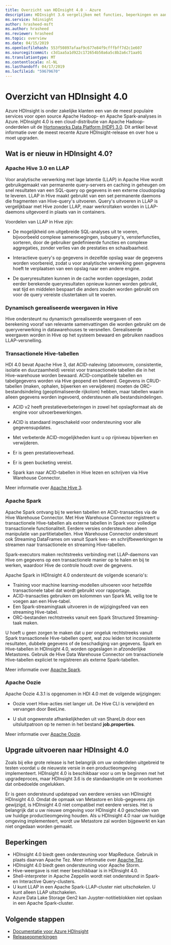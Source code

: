 ```yaml
---
title: Overzicht van HDInsight 4.0 - Azure
description: HDInsight 3.6 vergelijken met functies, beperkingen en aanbevelingen voor upgrades van HDInsight 4.0.
ms.service: hdinsight
author: hrasheed-msft
ms.author: hrasheed
ms.reviewer: hrasheed
ms.topic: overview
ms.date: 04/15/2019
ms.openlocfilehash: 553f50897afaaf9c677e84f9cfffbff7d2c1e607
ms.sourcegitcommit: c3d1aa5a1d922c172654b50a6a5c8b2a6c71aa91
ms.translationtype: MT
ms.contentlocale: nl-NL
ms.lasthandoff: 04/17/2019
ms.locfileid: "59679670"
---
```

# <a name="hdinsight-40-overview"></a>Overzicht van HDInsight 4.0

Azure HDInsight is onder zakelijke klanten een van de meest populaire services voor open source Apache Hadoop- en Apache Spark-analyses in Azure. HDInsight 4.0 is een cloud-distributie van Apache Hadoop-onderdelen uit de [Hortonworks Data Platform (HDP) 3.0](https://docs.hortonworks.com/HDPDocuments/HDP3/HDP-3.0.0/release-notes/content/relnotes.html). Dit artikel bevat informatie over de meest recente Azure HDInsight-release en over hoe u moet upgraden.

## <a name="whats-new-in-hdinsight-40"></a>Wat is er nieuw in HDInsight 4.0?

### <a name="apache-hive-30-and-llap"></a>Apache Hive 3.0 en LLAP

Voor analytische verwerking met lage latentie (LLAP) in Apache Hive wordt gebruikgemaakt van permanente query-servers en caching in geheugen om snel resultaten van een SQL-query op gegevens in een externe cloudopslag te leveren. LLAP in Hive maakt gebruikt van een set permanente daemons die fragmenten van Hive-query's uitvoeren. Query's uitvoeren in LLAP is vergelijkbaar met Hive zonder LLAP, maar werkroltaken worden in LLAP-daemons uitgevoerd in plaats van in containers.

Voordelen van LLAP in Hive zijn:

* De mogelijkheid om uitgebreide SQL-analyses uit te voeren, bijvoorbeeld complexe samenvoegingen, subquery's, vensterfuncties, sorteren, door de gebruiker gedefinieerde functies en complexe aggregaties, zonder verlies van de prestaties en schaalbaarheid.

* Interactieve query's op gegevens in dezelfde opslag waar de gegevens worden voorbereid, zodat u voor analytische verwerking geen gegevens hoeft te verplaatsen van een opslag naar een andere engine.

* De queryresultaten kunnen in de cache worden opgeslagen, zodat eerder berekende queryresultaten opnieuw kunnen worden gebruikt, wat tijd en middelen bespaart die anders zouden worden gebruikt om voor de query vereiste clustertaken uit te voeren.

### <a name="hive-dynamic-materialized-views"></a>Dynamisch gerealiseerde weergaven in Hive

Hive ondersteunt nu dynamisch gerealiseerde weergaven of een berekening vooraf van relevante samenvattingen die worden gebruikt om de queryverwerking in datawarehouses te versnellen. Gerealiseerde weergaven worden in Hive op het systeem bewaard en gebruiken naadloos LLAP-versnelling.

### <a name="hive-transactional-tables"></a>Transactionele Hive-tabellen

HDI 4.0 bevat Apache Hive 3, dat ACID-naleving (atoomvorm, consistentie, isolatie en duurzaamheid) vereist voor transactionele tabellen die in het Hive-warehouse worden bewaard. ACID-compatibele tabellen en tabelgegevens worden via Hive geopend en beheerd. Gegevens in CRUD-tabellen (maken, ophalen, bijwerken en verwijderen) moeten de ORC-bestandsindeling (geoptimaliseerde rijkolom) hebben, maar tabellen waarin alleen gegevens worden ingevoerd, ondersteunen alle bestandsindelingen.

* ACID v2 heeft prestatieverbeteringen in zowel het opslagformaat als de engine voor uitvoerbewerkingen. 

* ACID is standaard ingeschakeld voor ondersteuning voor alle gegevensupdates.

* Met verbeterde ACID-mogelijkheden kunt u op rijniveau bijwerken en verwijderen.

* Er is geen prestatieoverhead.

* Er is geen bucketing vereist.

* Spark kan naar ACID-tabellen in Hive lezen en schrijven via Hive Warehouse Connector.

Meer informatie over [Apache Hive 3](https://docs.hortonworks.com/HDPDocuments/HDP3/HDP-3.0.0/hive-overview/content/hive_whats_new_in_this_release_hive.html).

### <a name="apache-spark"></a>Apache Spark

Apache Spark ontvang bij te werken tabellen en ACID-transacties via de Hive Warehouse Connector. Met Hive Warehouse Connector registreert u transactionele Hive-tabellen als externe tabellen in Spark voor volledige transactionele functionaliteit. Eerdere versies ondersteunden alleen manipulatie van partitietabellen. Hive Warehouse Connector ondersteunt ook Streaming DataFrames om vanuit Spark lees- en schrijfbewerkingen te streamen naar transactionele en streaming Hive-tabellen.

Spark-executors maken rechtstreeks verbinding met LLAP-daemons van Hive om gegevens op een transactionele manier op te halen en bij te werken, waardoor Hive de controle houdt over de gegevens.

Apache Spark in HDInsight 4.0 ondersteunt de volgende scenario's:

* Training voor machine learning-modellen uitvoeren voor hetzelfde transactionele tabel dat wordt gebruikt voor rapportage.
* ACID-transacties gebruiken om kolommen van Spark ML veilig toe te voegen aan een Hive-tabel.
* Een Spark-streamingtaak uitvoeren in de wijzigingsfeed van een streaming Hive-tabel.
* ORC-bestanden rechtstreeks vanuit een Spark Structured Streaming-taak maken.

U hoeft u geen zorgen te maken dat u per ongeluk rechtstreeks vanuit Spark transactionele Hive-tabellen opent, wat zou leiden tot inconsistente resultaten, dubbele gegevens of de beschadiging van gegevens. Spark en Hive-tabellen in HDInsight 4.0, worden opgeslagen in afzonderlijke Metastores. Gebruik de Hive Data Warehouse Connector om transactionele Hive-tabellen expliciet te registreren als externe Spark-tabellen.

Meer informatie over [Apache Spark](https://docs.hortonworks.com/HDPDocuments/HDP3/HDP-3.0.0/spark-overview/content/analyzing_data_with_apache_spark.html).


### <a name="apache-oozie"></a>Apache Oozie

Apache Oozie 4.3.1 is opgenomen in HDI 4.0 met de volgende wijzigingen:

* Oozie voert Hive-acties niet langer uit. De Hive CLI is verwijderd en vervangen door BeeLine.

* U sluit ongewenste afhankelijkheden uit van ShareLib door een uitsluitpatroon op te nemen in het bestand **job.properties**.

Meer informatie over [Apache Oozie](https://docs.hortonworks.com/HDPDocuments/HDP3/HDP-3.0.0/release-notes/content/patch_oozie.html).

## <a name="how-to-upgrade-to-hdinsight-40"></a>Upgrade uitvoeren naar HDInsight 4.0

Zoals bij elke grote release is het belangrijk om uw onderdelen uitgebreid te testen voordat u de nieuwste versie in een productieomgeving implementeert. HDInsight 4.0 is beschikbaar voor u om te beginnen met het upgradeproces, maar HDInsight 3.6 is de standaardoptie om te voorkomen dat onbedoelde ongelukken.

Er is geen ondersteund updatepad van eerdere versies van HDInsight HDInsight 4.0. Omdat de opmaak van Metastore en blob-gegevens zijn gewijzigd, is HDInsight 4.0 niet compatibel met eerdere versies. Het is belangrijk dat u uw nieuwe omgeving voor HDInsight 4.0 gescheiden van uw huidige productieomgeving houden. Als u HDInsight 4.0 naar uw huidige omgeving implementeert, wordt uw Metastore zal worden bijgewerkt en kan niet ongedaan worden gemaakt.  

## <a name="limitations"></a>Beperkingen

* HDInsight 4.0 biedt geen ondersteuning voor MapReduce. Gebruik in plaats daarvan Apache Tez. Meer informatie over [Apache Tez](https://tez.apache.org/).
* HDInsight 4.0 biedt geen ondersteuning voor Apache Storm. 
* Hive-weergave is niet meer beschikbaar is in HDInsight 4.0. 
* Shell-interpreter in Apache Zeppelin wordt niet ondersteund in Spark- en Interactive Query-clusters.
* U kunt LLAP in een Apache Spark-LLAP-cluster niet *uitschakelen*. U kunt alleen LLAP uitschakelen.
* Azure Data Lake Storage Gen2 kan Juypter-notitieblokken niet opslaan in een Apache Spark-cluster.

## <a name="next-steps"></a>Volgende stappen

* [Documentatie voor Azure HDInsight](index.yml)
* [Releaseopmerkingen](hdinsight-release-notes.md)
